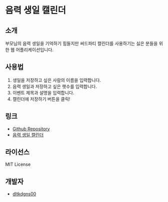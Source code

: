 # 음력 생일 캘린더

## 소개

부모님의 음력 생일을 기억하기 힘들지만 써드파티 캘린더를 사용하기는 싫은 분들을 위한 웹 어플리케이션입니다.

## 사용법

1. 생일을 저장하고 싶은 사람의 이름을 입력합니다.
2. 음력 생일과 저장하고 싶은 햇수를 입력합니다.
3. 이벤트 제목과 설명을 입력합니다.
4. 캘린더에 저장하기 버튼을 클릭!

## 링크

-   [Github Repository](https://github.com/dltkdgns00/Lunar_Calendar)
-   [음력 생일 캘린더](https://www.sldev.kr/Lunar_Calendar)

## 라이선스

MIT License

## 개발자

-   [dltkdgns00](https://github.com/dltkdgns00)
